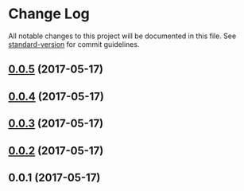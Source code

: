 # Change Log

All notable changes to this project will be documented in this file. See [standard-version](https://github.com/conventional-changelog/standard-version) for commit guidelines.

<a name="0.0.5"></a>
## [0.0.5](https://github.com/geometryzen/davinci-matrix/compare/v0.0.4...v0.0.5) (2017-05-17)



<a name="0.0.4"></a>
## [0.0.4](https://github.com/geometryzen/davinci-matrix/compare/v0.0.3...v0.0.4) (2017-05-17)



<a name="0.0.3"></a>
## [0.0.3](https://github.com/geometryzen/davinci-matrix/compare/v0.0.2...v0.0.3) (2017-05-17)



<a name="0.0.2"></a>
## [0.0.2](https://github.com/geometryzen/davinci-matrix/compare/v0.0.1...v0.0.2) (2017-05-17)



<a name="0.0.1"></a>
## 0.0.1 (2017-05-17)
